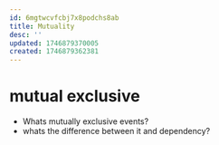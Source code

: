 ```yaml
---
id: 6mgtwcvfcbj7x8podchs8ab
title: Mutuality
desc: ''
updated: 1746879370005
created: 1746879362381
---
```


# mutual exclusive
- Whats mutually exclusive events?
- whats the difference between it and dependency?


